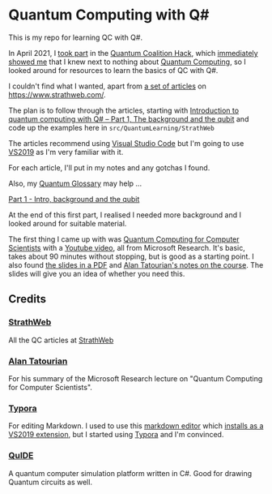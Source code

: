 # Quantum Computing with Q#

This is my repo for learning QC with Q#.

In April 2021, I [took part](docs/alan_dixon.pdf) in the [Quantum Coalition Hack](https://www.quantumcoalition.io/), which [immediately showed me](https://github.com/alandixon/qchack-microsoft-challenge) that I knew next to nothing about [Quantum Computing](https://en.wikipedia.org/wiki/Quantum_computing), so I looked around for resources to learn the basics of QC with Q#.

I couldn't find what I wanted, apart from [a set of articles](https://www.strathweb.com/category/quantum-computing/) on https://www.strathweb.com/.

The plan is to follow through the articles, starting with [Introduction to quantum computing with Q# – Part 1, The background and the qubit](https://www.strathweb.com/2020/03/intro-to-quantum-computing-with-q-part-1-the-background-and-the-qubit/) and code up the examples here in `src/QuantumLearning/StrathWeb`

The articles recommend using [Visual Studio Code](https://code.visualstudio.com/) but I'm going to use [VS2019](https://visualstudio.microsoft.com/vs/) as I'm very familiar with it.

For each article, I'll put in my notes and any gotchas I found.

Also, my [Quantum Glossary](https://github.com/alandixon/Quantum-Computing-QSharp/blob/main/QuantumGlossary.md) may help ...

[Part 1 - Intro,  background and the qubit](docs/Part%201%20-%20Intro%2C%20%20background%20and%20the%20qubit.md)

At the end of this first part, I realised I needed more background and I looked around for suitable material.

The first thing I came up with was [Quantum Computing for Computer Scientists](https://www.microsoft.com/en-us/research/video/quantum-computing-computer-scientists/) with a [Youtube video](https://youtu.be/F_Riqjdh2oM), all from Microsoft Research. It's basic, takes about 90 minutes without stopping, but is good as a starting point. I also found [the slides in a PDF](https://www.microsoft.com/en-us/research/uploads/prod/2018/05/40655.compressed.pdf) and [Alan Tatourian's notes on the course](https://tatourian.blog/2018/09/01/quantum-computing-for-computer-scientists/). The slides will give you an idea of whether you need this.



## Credits

### [StrathWeb](https://www.strathweb.com)

All the QC articles at [StrathWeb](https://www.strathweb.com/)

### [Alan Tatourian](https://tatourian.blog/)

For his summary of the Microsoft Research lecture on "Quantum Computing for Computer Scientists".

### [Typora](https://typora.io)

For editing Markdown. I used to use this [markdown editor](https://github.com/madskristensen/MarkdownEditor) which [installs as a VS2019 extension](https://marketplace.visualstudio.com/items?itemName=MadsKristensen.MarkdownEditor), but I started using [Typora](https://typora.io/) and I'm convinced.

### [QuIDE](http://www.quide.eu/)

A quantum computer simulation platform written in C#. Good for drawing Quantum circuits as well.





